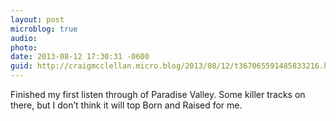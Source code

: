 ```yaml
---
layout: post
microblog: true
audio: 
photo: 
date: 2013-08-12 17:30:31 -0600
guid: http://craigmcclellan.micro.blog/2013/08/12/t367065591485833216.html
---
```

Finished my first listen through of Paradise Valley. Some killer tracks on there, but I don’t think it will top Born and Raised for me.
